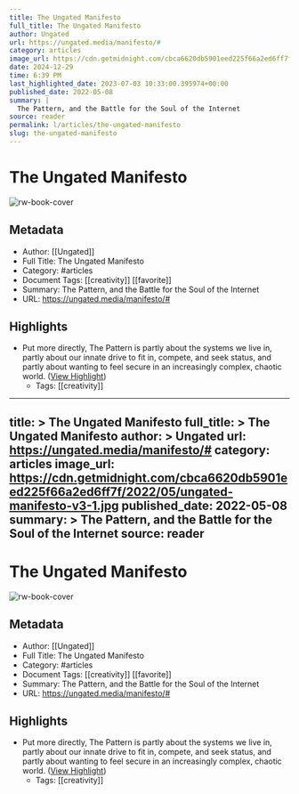 ```yaml
---
title: The Ungated Manifesto
full_title: The Ungated Manifesto
author: Ungated
url: https://ungated.media/manifesto/#
category: articles
image_url: https://cdn.getmidnight.com/cbca6620db5901eed225f66a2ed6ff7f/2022/05/ungated-manifesto-v3-1.jpg
date: 2024-12-29
time: 6:39 PM
last_highlighted_date: 2023-07-03 10:33:00.395974+00:00
published_date: 2022-05-08
summary: |
  The Pattern, and the Battle for the Soul of the Internet
source: reader
permalink: l/articles/the-ungated-manifesto
slug: the-ungated-manifesto
---
```

# The Ungated Manifesto

![rw-book-cover](https://cdn.getmidnight.com/cbca6620db5901eed225f66a2ed6ff7f/2022/05/ungated-manifesto-v3-1.jpg)

## Metadata
- Author: [[Ungated]]
- Full Title: The Ungated Manifesto
- Category: #articles
- Document Tags: [[creativity]] [[favorite]] 
- Summary: The Pattern, and the Battle for the Soul of the Internet
- URL: https://ungated.media/manifesto/#

## Highlights
- Put more directly, The Pattern is partly about the systems we live in, partly about our innate drive to fit in, compete, and seek status, and partly about wanting to feel secure in an increasingly complex, chaotic world. ([View Highlight](https://read.readwise.io/read/01h4dn04gqf80zec6fkwtbq139))
    - Tags: [[creativity]] 


---
title: >
  The Ungated Manifesto
full_title: >
  The Ungated Manifesto
author: >
  Ungated
url: https://ungated.media/manifesto/#
category: articles
image_url: https://cdn.getmidnight.com/cbca6620db5901eed225f66a2ed6ff7f/2022/05/ungated-manifesto-v3-1.jpg
published_date: 2022-05-08
summary: >
  The Pattern, and the Battle for the Soul of the Internet
source: reader
---
# The Ungated Manifesto

![rw-book-cover](https://cdn.getmidnight.com/cbca6620db5901eed225f66a2ed6ff7f/2022/05/ungated-manifesto-v3-1.jpg)

## Metadata
- Author: [[Ungated]]
- Full Title: The Ungated Manifesto
- Category: #articles
- Document Tags: [[creativity]] [[favorite]] 
- Summary: The Pattern, and the Battle for the Soul of the Internet
- URL: https://ungated.media/manifesto/#

## Highlights
- Put more directly, The Pattern is partly about the systems we live in, partly about our innate drive to fit in, compete, and seek status, and partly about wanting to feel secure in an increasingly complex, chaotic world. ([View Highlight](https://read.readwise.io/read/01h4dn04gqf80zec6fkwtbq139))
    - Tags: [[creativity]] 


